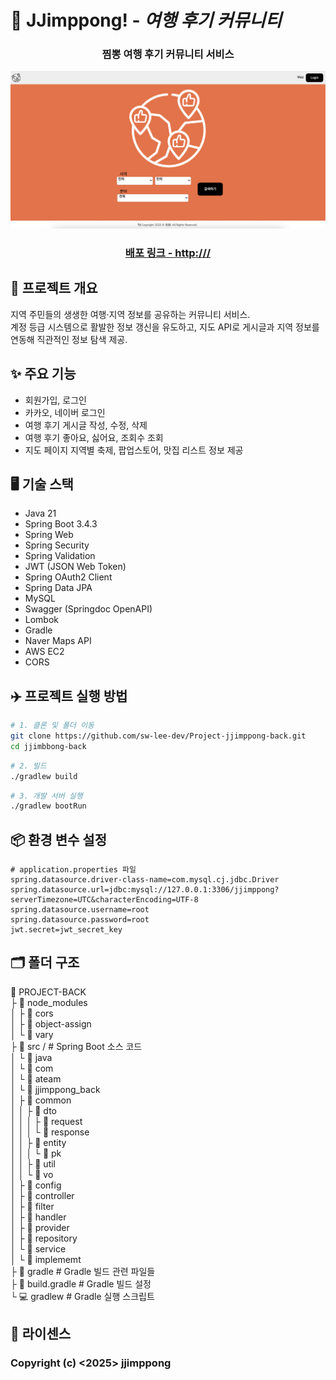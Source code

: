 # 📌 JJimppong! - *여행 후기 커뮤니티*
<div align="center">
<h3>찜뽕 여행 후기 커뮤니티 서비스</h3>
</div>

![alt text](README.png)

<div align="center">
<h3><a href="http://13.124.81.10:3000/" target="_blank">배포 링크 - http:///</a></h3></div>


## 📖 프로젝트 개요
지역 주민들의 생생한 여행·지역 정보를 공유하는 커뮤니티 서비스.  
계정 등급 시스템으로 활발한 정보 갱신을 유도하고, 지도 API로 게시글과 지역 정보를 연동해 직관적인 정보 탐색 제공.

## ✨ 주요 기능
- 회원가입, 로그인
- 카카오, 네이버 로그인
- 여행 후기 게시글 작성, 수정, 삭제
- 여행 후기 좋아요, 싫어요, 조회수 조회
- 지도 페이지 지역별 축제, 팝업스토어, 맛집 리스트 정보 제공

## 🖥️ 기술 스택
- Java 21
- Spring Boot 3.4.3
- Spring Web
- Spring Security
- Spring Validation
- JWT (JSON Web Token)
- Spring OAuth2 Client
- Spring Data JPA
- MySQL
- Swagger (Springdoc OpenAPI)
- Lombok
- Gradle
- Naver Maps API
- AWS EC2
- CORS


## ✈️ 프로젝트 실행 방법
```bash
# 1. 클론 및 폴더 이동
git clone https://github.com/sw-lee-dev/Project-jjimppong-back.git
cd jjimbbong-back
```
```bash
# 2. 빌드
./gradlew build
```
```bash
# 3. 개발 서버 실행
./gradlew bootRun
```

## 📦 환경 변수 설정
```properties
# application.properties 파일
spring.datasource.driver-class-name=com.mysql.cj.jdbc.Driver
spring.datasource.url=jdbc:mysql://127.0.0.1:3306/jjimppong?serverTimezone=UTC&characterEncoding=UTF-8
spring.datasource.username=root
spring.datasource.password=root
jwt.secret=jwt_secret_key
```

## 🗂️ 폴더 구조
📂 PROJECT-BACK  
├ 📂 node_modules  
│ ├ 📂 cors  
│ ├ 📂 object-assign  
│ └ 📂 vary  
├ 📂 src / # Spring Boot 소스 코드  
│ └ 📂 java  
│   └ 📂 com  
│     └ 📂 ateam  
│       └ 📂 jjimppong_back  
│         ├ 📂 common  
│         │ ├ 📂 dto  
│         │ │ ├ 📂 request  
│         │ │ └ 📂 response  
│         │ ├ 📂 entity  
│         │ │ └ 📂 pk  
│         │ ├ 📂 util  
│         │ └ 📂 vo  
│         ├ 📂 config  
│         ├ 📂 controller  
│         ├ 📂 filter  
│         ├ 📂 handler  
│         ├ 📂 provider  
│         ├ 📂 repository  
│         └ 📂 service  
│           └ 📂 implememt  
├ 📂 gradle  # Gradle 빌드 관련 파일들  
├ 📄 build.gradle  # Gradle 빌드 설정   
└ 💻 gradlew # Gradle 실행 스크립트  

## 📄 라이센스
### Copyright (c) <2025> jjimppong